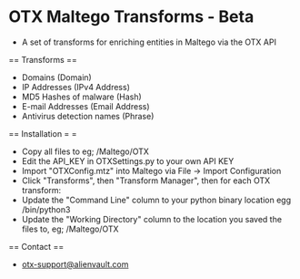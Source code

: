# OTX Maltego Transforms - Beta
 + A set of transforms for enriching entities in Maltego via the OTX API

== Transforms ==
 + Domains (Domain)
 + IP Addresses (IPv4 Address)
 + MD5 Hashes of malware (Hash)
 + E-mail Addresses (Email Address)
 + Antivirus detection names (Phrase)

== Installation  = =
 + Copy all files to eg; /Maltego/OTX
 + Edit the API_KEY in OTXSettings.py to your own API KEY
 + Import "OTXConfig.mtz" into Maltego via File -> Import Configuration
 + Click "Transforms", then "Transform Manager", then for each OTX transform:
 + Update the "Command Line" column to your python binary location egg /bin/python3
 + Update the "Working Directory" column to the location you saved the files to, eg; /Maltego/OTX
 
== Contact ==
 + otx-support@alienvault.com
